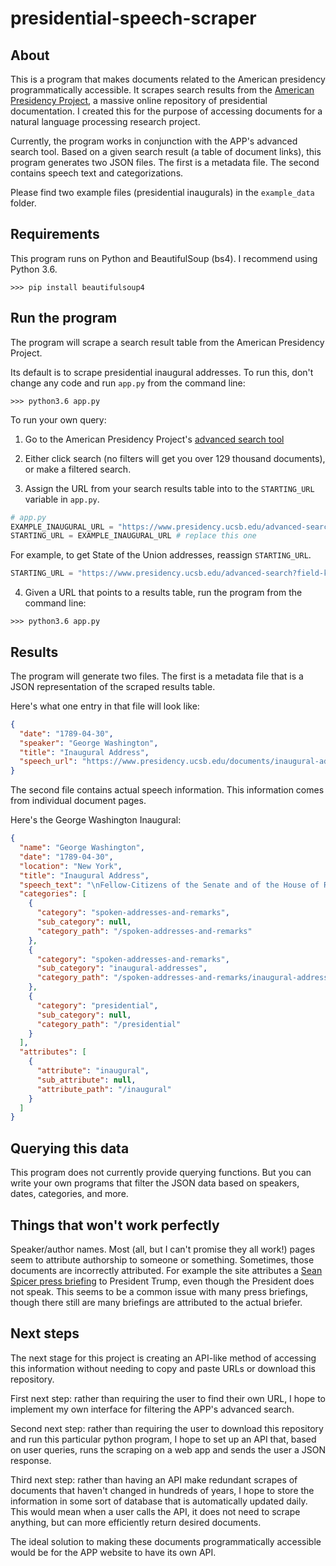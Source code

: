 # presidential-speech-scraper

## About

This is a program that makes documents related to the American presidency programmatically accessible. It scrapes search results from the [American Presidency Project](https://www.presidency.ucsb.edu/), a massive online repository of presidential documentation. I created this for the purpose of accessing documents for a natural language processing research project.

Currently, the program works in conjunction with the APP's advanced search tool. Based on a given search result (a table of document links), this program generates two JSON files. The first is a metadata file. The second contains speech text and categorizations.

Please find two example files (presidential inaugurals) in the `example_data` folder.

## Requirements

This program runs on Python and BeautifulSoup (bs4). I recommend using Python 3.6.

```
>>> pip install beautifulsoup4
```

## Run the program

The program will scrape a search result table from the American Presidency Project.


Its default is to scrape presidential inaugural addresses. To run this, don't change any code and run `app.py` from the command line:

```
>>> python3.6 app.py
```


To run your own query:

1. Go to the American Presidency Project's [advanced search tool](https://www.presidency.ucsb.edu/advanced-search)

2. Either click search (no filters will get you over 129 thousand documents), or make a filtered search.

3. Assign the URL from your search results table into to the  `STARTING_URL` variable in `app.py`.

```python
# app.py
EXAMPLE_INAUGURAL_URL = "https://www.presidency.ucsb.edu/advanced-search?field-keywords=&field-keywords2=&field-keywords3=&from%5Bdate%5D=&to%5Bdate%5D=&person2=&category2%5B%5D=46&items_per_page=25"
STARTING_URL = EXAMPLE_INAUGURAL_URL # replace this one
```

For example, to get State of the Union addresses, reassign `STARTING_URL`.
```python
STARTING_URL = "https://www.presidency.ucsb.edu/advanced-search?field-keywords=&field-keywords2=&field-keywords3=&from%5Bdate%5D=&to%5Bdate%5D=&person2=&category2%5B%5D=45&items_per_page=25"
```

4. Given a URL that points to a results table, run the program from the command line:

```
>>> python3.6 app.py
```

## Results

The program will generate two files. The first is a metadata file that is a JSON representation of the scraped results table.

Here's what one entry in that file will look like:

```JSON
{
  "date": "1789-04-30",
  "speaker": "George Washington",
  "title": "Inaugural Address",
  "speech_url": "https://www.presidency.ucsb.edu/documents/inaugural-address-16"
}
```

The second file contains actual speech information. This information comes from individual document pages.

Here's the George Washington Inaugural:

```JSON
{
  "name": "George Washington",
  "date": "1789-04-30",
  "location": "New York",
  "title": "Inaugural Address",
  "speech_text": "\nFellow-Citizens of the Senate and of the House of Representatives:\nAmong the vicissitudes incident to life no event could have filled me with greater anxieties than that of which the notification was transmitted by your order, and received on the 14th day of the present month. On the one hand, I was summoned by my country, whose voice I can never hear but with veneration and love, from a retreat which I had chosen with the fondest predilection, and, in my flattering hopes, with an immutable decision, as the asylum of my declining years—a retreat which was rendered every day more necessary as well as more dear to me by the addition of habit to inclination, and of frequent interruptions in my health to the gradual waste committed on it by time. On the other hand, the magnitude and difficulty of the trust to which the voice of my country called me, being sufficient to awaken in the wisest and most experienced of her citizens a distrustful scrutiny into his qualifications, could not but overwhelm with despondence one who (inheriting inferior endowments from nature and unpracticed in the duties of civil administration) ought to be peculiarly conscious of his own deficiencies. In this conflict of emotions all I dare aver is that it has been my faithful study to collect my duty from a just appreciation of every circumstance by which it might be affected. All I dare hope is that if, in executing this task, I have been too much swayed by a grateful remembrance of former instances, or by an affectionate sensibility to this transcendent proof of the confidence of my fellow-citizens, and have thence too little consulted my incapacity as well as disinclination for the weighty and untried cares before me, my error will be palliated by the motives which mislead [see APP note] me, and its consequences be judged by my country with some share of the partiality in which they originated.\nSuch being the impressions under which I have, in obedience to the public summons, repaired to the present station, it would be peculiarly improper to omit in this first official act my fervent supplications to that Almighty Being who rules over the universe, who presides in the councils of nations, and whose providential aids can supply every human defect, that His benediction may consecrate to the liberties and happiness of the people of the United States a Government instituted by themselves for these essential purposes, and may enable every instrument employed in its administration to execute with success the functions allotted to his charge. In tendering this homage to the Great Author of every public and private good, I assure myself that it expresses your sentiments not less than my own, nor those of my fellow-citizens at large less than either. No people can be bound to acknowledge and adore the Invisible Hand which conducts the affairs of men more than those of the United States. Every step by which they have advanced to the character of an independent nation seems to have been distinguished by some token of providential agency; and in the important revolution just accomplished in the system of their united government the tranquil deliberations and voluntary consent of so many distinct communities from which the event has resulted can not be compared with the means by which most governments have been established without some return of pious gratitude, along with an humble anticipation of the future blessings which the past seem to presage. These reflections, arising out of the present crisis, have forced themselves too strongly on my mind to be suppressed. You will join with me, I trust, in thinking that there are none under the influence of which the proceedings of a new and free government can more auspiciously commence.\nBy the article establishing the executive department it is made the duty of the President \"to recommend to your consideration such measures as he shall judge necessary and expedient.\" The circumstances under which I now meet you will acquit me from entering into that subject further than to refer to the great constitutional charter under which you are assembled, and which, in defining your powers, designates the objects to which your attention is to be given. It will be more consistent with those circumstances, and far more congenial with the feelings which actuate me, to substitute, in place of a recommendation of particular measures, the tribute that is due to the talents, the rectitude, and the patriotism which adorn the characters selected to devise and adopt them. In these honorable qualifications I behold the surest pledges that as on one side no local prejudices or attachments, no separate views nor party animosities, will misdirect the comprehensive and equal eye which ought to watch over this great assemblage of communities and interests, so, on another, that the foundation of our national policy will be laid in the pure and immutable principles of private morality, and the preeminence of free government be exemplified by all the attributes which can win the affections of its citizens and command the respect of the world. I dwell on this prospect with every satisfaction which an ardent love for my country can inspire, since there is no truth more thoroughly established than that there exists in the economy and course of nature an indissoluble union between virtue and happiness; between duty and advantage; between the genuine maxims of an honest and magnanimous policy and the solid rewards of public prosperity and felicity; since we ought to be no less persuaded that the propitious smiles of Heaven can never be expected on a nation that disregards the eternal rules of order and right which Heaven itself has ordained; and since the preservation of the sacred fire of liberty and the destiny of the republican model of government are justly considered, perhaps, as deeply, as finally, staked on the experiment entrusted to the hands of the American people.\nBesides the ordinary objects submitted to your care, it will remain with your judgment to decide how far an exercise of the occasional power delegated by the fifth article of the Constitution is rendered expedient at the present juncture by the nature of objections which have been urged against the system, or by the degree of inquietude which has given birth to them. Instead of undertaking particular recommendations on this subject, in which I could be guided by no lights derived from official opportunities, I shall again give way to my entire confidence in your discernment and pursuit of the public good; for I assure myself that whilst you carefully avoid every alteration which might endanger the benefits of an united and effective government, or which ought to await the future lessons of experience, a reverence for the characteristic rights of freemen and a regard for the public harmony will sufficiently influence your deliberations on the question how far the former can be impregnably fortified or the latter be safely and advantageously promoted.\nTo the foregoing observations I have one to add, which will be most properly addressed to the House of Representatives. It concerns myself, and will therefore be as brief as possible. When I was first honored with a call into the service of my country, then on the eve of an arduous struggle for its liberties, the light in which I contemplated my duty required that I should renounce every pecuniary compensation. From this resolution I have in no instance departed; and being still under the impressions which produced it, I must decline as inapplicable to myself any share in the personal emoluments which may be indispensably included in a permanent provision for the executive department, and must accordingly pray that the pecuniary estimates for the station in which I am placed may during my continuance in it be limited to such actual expenditures as the public good may be thought to require.\nHaving thus imparted to you my sentiments as they have been awakened by the occasion which brings us together, I shall take my present leave; but not without resorting once more to the benign Parent of the Human Race in humble supplication that, since He has been pleased to favor the American people with opportunities for deliberating in perfect tranquillity, and dispositions for deciding with unparalleled unanimity on a form of government for the security of their union and the advancement of their happiness, so His divine blessing may be equally conspicuous in the enlarged views, the temperate consultations, and the wise measures on which the success of this Government must depend.\n",
  "categories": [
    {
      "category": "spoken-addresses-and-remarks",
      "sub_category": null,
      "category_path": "/spoken-addresses-and-remarks"
    },
    {
      "category": "spoken-addresses-and-remarks",
      "sub_category": "inaugural-addresses",
      "category_path": "/spoken-addresses-and-remarks/inaugural-addresses"
    },
    {
      "category": "presidential",
      "sub_category": null,
      "category_path": "/presidential"
    }
  ],
  "attributes": [
    {
      "attribute": "inaugural",
      "sub_attribute": null,
      "attribute_path": "/inaugural"
    }
  ]
}

```

## Querying this data

This program does not currently provide querying functions. But you can write your own programs that filter the JSON data based on speakers, dates, categories, and more.

## Things that won't work perfectly

Speaker/author names. Most (all, but I can't promise they all work!) pages seem to attribute authorship to someone or something. Sometimes, those documents are incorrectly attributed. For example the site attributes a [Sean Spicer press briefing](https://www.presidency.ucsb.edu/documents/press-gaggle-press-secretary-sean-spicer-1) to President Trump, even though the President does not speak. This seems to be a common issue with many press briefings, though there still are many briefings are attributed to the actual briefer.  


## Next steps

The next stage for this project is creating an API-like method of accessing this information without needing to copy and paste URLs or download this repository.

First next step: rather than requiring the user to find their own URL, I hope to implement my own interface for filtering the APP's advanced search.

Second next step: rather than requiring the user to download this repository and run this particular python program, I hope to set up an API that, based on user queries, runs the scraping on a web app and sends the user a JSON response.

Third next step: rather than having an API make redundant scrapes of documents that haven't changed in hundreds of years, I hope to store the information in some sort of database that is automatically updated daily. This would mean when a user calls the API, it does not need to scrape anything, but can more efficiently return desired documents.

The ideal solution to making these documents programmatically accessible would be for the APP website to have its own API.
